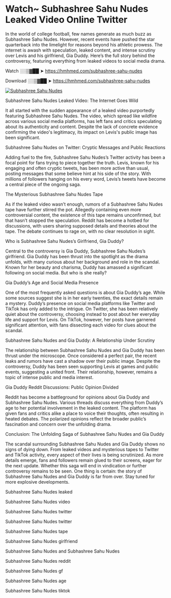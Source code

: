 # Watch~ Subhashree Sahu Nudes Leaked Video Online Twitter

In the world of college football, few names generate as much buzz as Subhashree Sahu Nudes. However, recent events have pushed the star quarterback into the limelight for reasons beyond his athletic prowess. The internet is awash with speculation, leaked content, and intense scrutiny over Levis and his girlfriend, Gia Duddy. Here’s the full story behind the controversy, featuring everything from leaked videos to social media drama.

Watch ░░▒▓██ ➤ https://hmhmed.com/subhashree-sahu-nudes

Download ░░▒▓██ ➤ https://hmhmed.com/subhashree-sahu-nudes

[![Subhashree Sahu Nudes](https://i.imgur.com/dJHk4Zq.gif)](https://hmhmed.com/subhashree-sahu-nudes)

Subhashree Sahu Nudes Leaked Video: The Internet Goes Wild

It all started with the sudden appearance of a leaked video purportedly featuring Subhashree Sahu Nudes. The video, which spread like wildfire across various social media platforms, has left fans and critics speculating about its authenticity and content. Despite the lack of concrete evidence confirming the video's legitimacy, its impact on Levis's public image has been significant.

Subhashree Sahu Nudes on Twitter: Cryptic Messages and Public Reactions

Adding fuel to the fire, Subhashree Sahu Nudes’s Twitter activity has been a focal point for fans trying to piece together the truth. Levis, known for his engaging and often cryptic tweets, has been more active than usual, posting messages that some believe hint at his side of the story. With millions of followers hanging on his every word, Levis’s tweets have become a central piece of the ongoing saga.

The Mysterious Subhashree Sahu Nudes Tape

As if the leaked video wasn’t enough, rumors of a Subhashree Sahu Nudes tape have further stirred the pot. Allegedly containing even more controversial content, the existence of this tape remains unconfirmed, but that hasn’t stopped the speculation. Reddit has become a hotbed for discussions, with users sharing supposed details and theories about the tape. The debate continues to rage on, with no clear resolution in sight.

Who is Subhashree Sahu Nudes’s Girlfriend, Gia Duddy?

Central to the controversy is Gia Duddy, Subhashree Sahu Nudes’s girlfriend. Gia Duddy has been thrust into the spotlight as the drama unfolds, with many curious about her background and role in the scandal. Known for her beauty and charisma, Duddy has amassed a significant following on social media. But who is she really?

Gia Duddy’s Age and Social Media Presence

One of the most frequently asked questions is about Gia Duddy’s age. While some sources suggest she is in her early twenties, the exact details remain a mystery. Duddy’s presence on social media platforms like Twitter and TikTok has only added to the intrigue. On Twitter, she has been relatively quiet about the controversy, choosing instead to post about her everyday life and support for Levis. On TikTok, however, her posts have garnered significant attention, with fans dissecting each video for clues about the scandal.

Subhashree Sahu Nudes and Gia Duddy: A Relationship Under Scrutiny

The relationship between Subhashree Sahu Nudes and Gia Duddy has been thrust under the microscope. Once considered a perfect pair, the recent leaks and rumors have cast a shadow over their public image. Despite the controversy, Duddy has been seen supporting Levis at games and public events, suggesting a united front. Their relationship, however, remains a topic of intense public and media interest.

Gia Duddy Reddit Discussions: Public Opinion Divided

Reddit has become a battleground for opinions about Gia Duddy and Subhashree Sahu Nudes. Various threads discuss everything from Duddy’s age to her potential involvement in the leaked content. The platform has given fans and critics alike a place to voice their thoughts, often resulting in heated debates. The polarized opinions reflect the broader public’s fascination and concern over the unfolding drama.

Conclusion: The Unfolding Saga of Subhashree Sahu Nudes and Gia Duddy

The scandal surrounding Subhashree Sahu Nudes and Gia Duddy shows no signs of dying down. From leaked videos and mysterious tapes to Twitter and TikTok activity, every aspect of their lives is being scrutinized. As more details emerge, fans and followers remain glued to their screens, eager for the next update. Whether this saga will end in vindication or further controversy remains to be seen. One thing is certain: the story of Subhashree Sahu Nudes and Gia Duddy is far from over. Stay tuned for more explosive developments.

Subhashree Sahu Nudes leaked

Subhashree Sahu Nudes video

Subhashree Sahu Nudes twitter

Subhashree Sahu Nudes twitter

Subhashree Sahu Nudes tape

Subhashree Sahu Nudes girlfriend

Subhashree Sahu Nudes and Subhashree Sahu Nudes

Subhashree Sahu Nudes reddit

Subhashree Sahu Nudes gf

Subhashree Sahu Nudes age

Subhashree Sahu Nudes tiktok